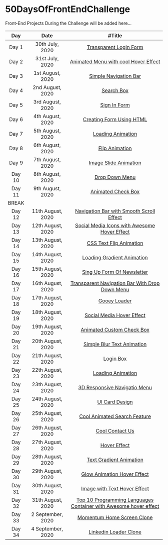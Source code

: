 # 50DaysOfFrontEndChallenge

Front-End Projects During the Challenge will be added here...

|  Day   |       Date        |                                                    #Title                                                     |
| :----: | :---------------: | :-----------------------------------------------------------------------------------------------------------: |
| Day 1  |  30th July, 2020  |                      [Transparent Login Form](https://codepen.io/aakrity17/pen/PoZrezr)                       |
| Day 2  |  31st July, 2020  |               [Animated Menu with cool Hover Effect](https://codepen.io/aakrity17/pen/mdVNJJJ)                |
| Day 3  | 1st August, 2020  |                       [Simple Navigation Bar](https://codepen.io/aakrity17/pen/wvMVyYq)                       |
| Day 4  | 2nd August, 2020  |                            [Search Box](https://codepen.io/aakrity17/pen/gOPVNWX)                             |
| Day 5  | 3rd August, 2020  |                           [Sign In Form](https://codepen.io/aakrity17/pen/MWygvOe)                            |
| Day 6  | 4th August, 2020  |                     [Creating Form Using HTML](https://codepen.io/aakrity17/pen/ExKYePg)                      |
| Day 7  | 5th August, 2020  |                         [Loading Animation](https://codepen.io/aakrity17/pen/MWyWrWM)                         |
| Day 8  | 6th August, 2020  |                          [Flip Animation](https://codepen.io/aakrity17/pen/rNeaBem)                           |
| Day 9  | 7th August, 2020  |                     [Image Slide Animation](https://codepen.io/aakrity17/details/bGpNYjo)                     |
| Day 10 | 8th August, 2020  |                          [Drop Down Menu](https://codepen.io/aakrity17/pen/vYGOYOq)                           |
| Day 11 | 9th August, 2020  |                        [Animated Check Box](https://codepen.io/aakrity17/pen/MWywjxg)                         |
| BREAK  |
| Day 12 | 11th August, 2020 |             [Navigation Bar with Smooth Scroll Effect](https://codepen.io/aakrity17/pen/ZEWbWYz)              |
| Day 13 | 12th August, 2020 |           [Social Media Icons with Awesome Hover Effect](https://codepen.io/aakrity17/pen/qBZOvGg)            |
| Day 14 | 13th August, 2020 |                      [CSS Text Flip Animation](https://codepen.io/aakrity17/pen/ExKPLmG)                      |
| Day 15 | 14th August, 2020 |                    [Loading Gradient Animation](https://codepen.io/aakrity17/pen/MWyyYdP)                     |
| Day 16 | 15th August, 2020 |                    [Sing Up Form Of Newsletter](https://codepen.io/aakrity17/pen/mdPPqPK)                     |
| Day 17 | 16th August, 2020 |          [Transparent Navigation Bar With Drop Down Menu ](https://codepen.io/aakrity17/pen/eYZZXpN)          |
| Day 18 | 17th August, 2020 |                           [Gooey Loader](https://codepen.io/aakrity17/pen/OJNXPGb)                            |
| Day 19 | 18th August, 2020 |                     [Social Media Hover Effect](https://codepen.io/aakrity17/pen/abNZRLg)                     |
| Day 20 | 19th August, 2020 |                     [Animated Custom Check Box](https://codepen.io/aakrity17/pen/RwaGxEz)                     |
| Day 21 | 20th August, 2020 |                    [Simple Blur Text Animation](https://codepen.io/aakrity17/pen/abNmgep)                     |
| Day 22 | 21th August, 2020 |                             [Login Box](https://codepen.io/aakrity17/pen/abNBGzB)                             |
| Day 23 | 22th August, 2020 |                         [Loading Animation](https://codepen.io/aakrity17/pen/NWNbVdr)                         |
| Day 24 | 23th August, 2020 |                   [3D Responsive Navigatio Menu](https://codepen.io/aakrity17/pen/PoNWprv)                    |
| Day 25 | 24th August, 2020 |                          [UI Card Design ](https://codepen.io/aakrity17/pen/NWNdebe)                          |
| Day 26 | 25th August, 2020 |                   [Cool Animated Search Feature](https://codepen.io/aakrity17/pen/oNxZPzz)                    |
| Day 27 | 26th August, 2020 |                          [Cool Contact Us](https://codepen.io/aakrity17/pen/xxVqoPB)                          |
| Day 28 | 27th August, 2020 |                           [ Hover Effect](https://codepen.io/aakrity17/pen/xxVdYqr)                           |
| Day 29 | 28th August, 2020 |                     [ Text Gradient Animation](https://codepen.io/aakrity17/pen/KKzqPQw)                      |
| Day 30 | 29th August, 2020 |                   [ Glow Animation Hover Effect](https://codepen.io/aakrity17/pen/poywpeK)                    |
| Day 31 | 30th August, 2020 |                   [ Image with Text Hover Effect](https://codepen.io/aakrity17/pen/gOrRQXY)                   |
| Day 32 | 31th August, 2020 | [ Top 10 Programming Languages Container with Awesome hover effect](https://codepen.io/aakrity17/pen/dyMzEym) |
| Day 33 | 2 September, 2020 |                   [ Momentum Home Screen Clone ](https://codepen.io/aakrity17/pen/LYNzeZM)                    |
| Day 34 | 4 September, 2020 |                      [ Linkedin Loader Clone ](https://codepen.io/aakrity17/pen/dyMZmgm)                      |
